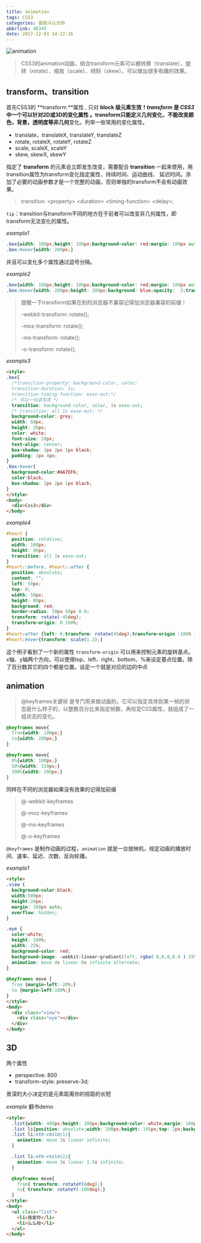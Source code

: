 ```yaml
---
title: animation
tags: CSS3
categories: 很高兴认识你
abbrlink: 46345
date: 2017-12-01 14:22:16
---
```


![animation](http://www.alonely.com.cn/d/file/Html-CSS/2016-09-27/git1csitzbk.jpg)

<!-- more -->

> CSS3的animation动画，结合transform元素可以被转换（translate）、旋转（rotate）、缩放（scale）、倾斜（skew），可以做出很多有趣的效果。



## transform、transition

首先CSS3的 **transform **属性 , 只对 **block **级元素生效！*transform* 是 *CSS3* 中一个可以针对2D或3D的变化属性 。transform只能定义几何变化，不能改变颜色，背景，透明度等**非几何**变化。列举一些常用的变化属性。

- translate，translateX, translateY, translateZ
- rotate, rotateX, rotateY, rotateZ
- scale, scaleX, scaleY
- skew, skewX, skewY



指定了 **transform** 的元素会立即发生改变，需要配合 **transition** 一起来使用，用transition属性为transform变化指定属性、持续时间、运动曲线、 延迟时间。添加了必要的动画参数才是一个完整的动画，否则单独的transform不会有动画效果。

> transition: \<property\> \<duration\> \<timing-function\> \<delay\>;

`tip`：transition与transform不同的地方在于前者可以改变非几何属性，即transform无法变化的属性。



*example1*

```css
.box{width: 100px;height: 100px;background-color: red;margin: 100px auto;transition: width 2s;}
.box:hover{width: 200px;}
```

并且可以变化多个属性通过逗号分隔。



*example2*

```css
.box{width: 100px;height: 100px;background-color: red;margin: 100px auto;transition: width 2s, height 2s, background 2s, opacity 2s, transform 2s;}
.box:hover{width: 200px;height: 200px;background: blue;opacity: .3;transform: rotate(180deg) translateX(100px);}
```

> 提醒一下transform如果在别的浏览器不兼容记得加浏览器兼容的前缀！
>
> -webkit-transform: rotate();
>
> -moz-transform: rotate();
>
> -ms-transform: rotate();
>
> -o-transform: rotate();



*example3*

```html
<style>
.box{
  /*transition-property: background-color, color;
  transition-duration: 1s;
  transition-timing-function: ease-out;*/
  /* 可以一句话写完 */
  transition: background-color, color, 1s ease-out;
  /* transition: all 1s ease-out; */
  background-color: grey; 
  width: 60px;
  height: 26px;
  color: white;
  font-size: 20px;
  text-align: center;
  box-shadow: 2px 2px 1px black;
  padding: 2px 4px;
}
.box:hover{
  background-color:#AA7EF6;
  color:black;
  box-shadow: 2px 2px 1px black;
}
</style>
<body>
  <div>Css3</div>
</body>
```



*example4*

```css
#heart {
  position: relative;
  width: 100px;
  height: 90px;
  transition: all 1s ease-out;
}
#heart::before, #heart::after {
  position: absolute;
  content: "";
  left: 50px;
  top: 0;
  width: 50px;
  height: 80px;
  background: red;
  border-radius: 50px 50px 0 0;
  transform: rotate(-45deg);
  transform-origin: 0 100%;
}
#heart:after {left: 0;transform: rotate(45deg);transform-origin :100% 100%;}
#heart:hover{transform: scale(1.2);}
```

这个例子看到了一个新的属性 `transform-origin` 可以用来控制元素的旋转基点。x轴、y轴两个方向，可以使用top、left、right、bottom、%来设定基点位置。除了百分数其它的四个都是位置。设定一个就是对应的边的中点



## animation

> @keyframes关键祯 是专门用来做动画的，它可以指定具体到某一帧的状态是什么样子的，以整数百分比来指定帧数，再给定CSS属性，就组成了一组状态的变化。

```css
@keyframes move{
  from{width: 100px;} 
  to{width: 200px;}
}

@keyframes move{
  0%{width: 100px;}
  50%{width: 150px;}
  100%{width: 200px;}
}
```

同样在不同的浏览器如果没有效果的记得加前缀

> @-webkit-keyframes
>
> @-moz-keyframes
>
> @-ms-keyframes
>
> @-o-keyframes

`@keyframes` 是制作动画的过程，`animation` 就是一台放映机，规定动画的播放时间、速率、延迟、次数、反向轮播。

*example1*

```html
<style>
.view {
  background-color:black;
  width:500px;
  height:20px;
  margin: 100px auto;
  overflow: hidden;
}

.eye {
  color:white;
  height: 100%;
  width: 25%;
  background-color: red;
  background-image: -webkit-linear-gradient(left, rgba( 0,0,0,0.9 ) 25%, rgba( 0,0,0,0.1 ) 50%, rgba( 0,0,0,0.9 ) 75%);
  animation: move 4s linear 0s infinite alternate;
}
  
@keyframes move {
  from {margin-left:-20%;}
  to {margin-left:100%;}
}
</style>
<body>
  <div class="view">
    <div class="eye"></div>
  </div>
</body>
```



## 3D

两个属性

* perspective: 800
* transform-style: preserve-3d;

景深的大小决定的是元素距离你的视距的长短

*example*  翻书demo 

```html
<style>
  .list{width: 400px;height: 200px;background-color: white;margin: 100px auto;position: relative;-webkit-perspective: 800;transform-style: preserve-3d;transform: rotateX(30deg);}
  .list li{position: absolute;width: 200px;height: 195px;top: 2px;background: white;left: 200px; transform-origin: left;text-align: center;line-height: 195px;}
  .list li:nth-child(1){
    animation: move 3s linear infinite;
  }

  .list li:nth-child(2){
    animation: move 3s linear 1.5s infinite;
  }

  @keyframes move{
    from{ transform: rotateY(0deg);}
    to{ transform: rotateY(-180deg);}
  }
</style>
<body>
  <ul class="list">
    <li>我爱你</li>
    <li>么么哒</li>
  </ul>
</body>
```

